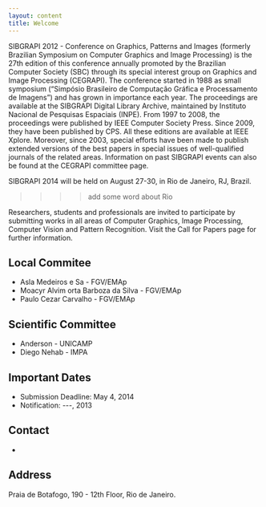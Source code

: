 ```yaml
---
layout: content
title: Welcome
---
```


SIBGRAPI 2012 - Conference on Graphics, Patterns and Images (formerly Brazilian Symposium on Computer Graphics 
and Image Processing) is the 27th edition of this conference annually promoted by the 
Brazilian Computer Society (SBC) through its special interest group on Graphics and Image Processing (CEGRAPI). 
The conference started in 1988 as small symposium (“Simpósio Brasileiro de Computação Gráfica e 
Processamento de Imagens”) and has grown in importance each year. 
The proceedings are available at the SIBGRAPI Digital Library Archive, maintained by 
Instituto Nacional de Pesquisas Espaciais (INPE). 
From 1997 to 2008, the proceedings were published by IEEE Computer Society Press. 
Since 2009, they have been published by CPS. All these editions are available at IEEE Xplore. 
Moreover, since 2003, special efforts have been made to publish extended versions of the 
best papers in special issues of well-qualified journals of the related areas. 
Information on past SIBGRAPI events can also be found at the CEGRAPI committee page.

SIBGRAPI 2014 will be held on August 27-30, in Rio de Janeiro, RJ, Brazil. 
 >>>> add some word about Rio

Researchers, students and professionals are invited to participate by submitting 
works in all areas of Computer Graphics, Image Processing, Computer Vision and Pattern Recognition. 
Visit the Call for Papers page for further information.

## Local Commitee

- Asla Medeiros e Sa - FGV/EMAp
- Moacyr Alvim orta Barboza da Silva - FGV/EMAp
- Paulo Cezar Carvalho - FGV/EMAp

## Scientific Committee

- Anderson - UNICAMP
- Diego Nehab - IMPA


## Important Dates

- Submission Deadline:  May 4, 2014 
- Notification:  ---, 2013

## Contact

- <script type='text/javascript'>var a = new Array('asla.sa','@fgv.br');document.write("<a href='mailto:"+a[0]+a[1]+"'>"+a[0]+a[1]+"</a>");</script>


## Address

Praia de Botafogo, 190 - 12th Floor, Rio de Janeiro.

